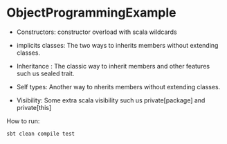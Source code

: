 # ObjectProgrammingExample

* Constructors: constructor overload with scala wildcards 

* implicits classes: The two ways to inherits members without extending classes.

* Inheritance : The classic way to inherit members and other features such us sealed trait.

* Self types: Another way to nherits members without extending classes.

* Visibility: Some extra scala visibility such us private[package] and private[this] 


How to run:

``
 sbt clean compile test 
``